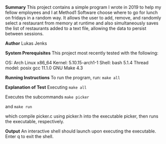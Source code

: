 **Summary**
This project contains a simple program I wrote in 2019 to help my fellow employees and I at Method1
Software choose where to go for lunch on fridays in a random way. It allows the user to add, remove,
and randomly select a restaurant from memory at runtime and also simultaneously saves the list of 
restaurants added to a text file, allowing the data to persist between sessions.

**Author**
Lukas Jenks

**System Prerequisites**
This project most recently tested with the following:

OS: Arch Linux x86_64
Kernel: 5.10.15-arch1-1
Shell: bash 5.1.4
Thread model: posix
gcc 11.1.0
GNU Make 4.3

**Running Instructions**
To run the program, run:
`make all`

**Explanation of Test**
Executing
`make all`

Executes the subcommands
`make picker`

and
`make run`

which compile picker.c using picker.h into the executable picker, then runs
the executable, respectively.

**Output**
An interactive shell should launch upon executing the executable. Enter q
to exit the shell.
